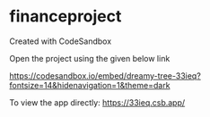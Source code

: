 # financeproject
Created with CodeSandbox


Open the project using the given below link

https://codesandbox.io/embed/dreamy-tree-33ieq?fontsize=14&hidenavigation=1&theme=dark

To view the app directly: 
https://33ieq.csb.app/
